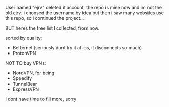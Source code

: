 User named "ejrv" deleted it account, the repo is mine now and im not the old ejrv. i choosed the username by idea but then i saw many websites use this repo, so i continued the project...

BUT heres the free list I collected, from now.

sorted by quality:
- Betternet (seriously dont try it at ios, it disconnects so much)
- ProtonVPN

NOT TO buy VPNs:
- NordVPN, for being 
- Speedify
- TunnelBear
- ExpressVPN


I dont have time to fill more, sorry
